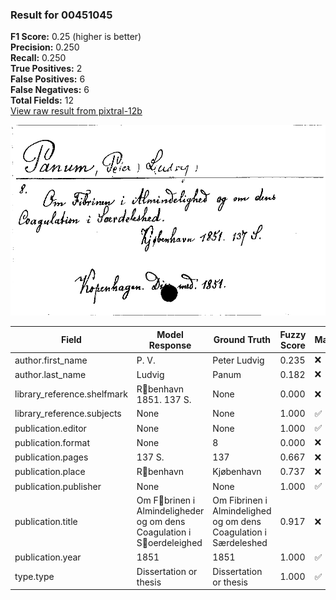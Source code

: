 ### Result for 00451045
**F1 Score:** 0.25 (higher is better)<br>**Precision:** 0.250<br>**Recall:** 0.250<br>**True Positives:** 2<br>**False Positives:** 6<br>**False Negatives:** 6<br>**Total Fields:** 12<br>[View raw result from pixtral-12b](https://github.com/RISE-UNIBAS/humanities_data_benchmark/blob/main/results/2025-10-01/T0186/request_T0186_00451045.json)

<img src="https://github.com/RISE-UNIBAS/humanities_data_benchmark/blob/main/benchmarks/zettelkatalog/images/00451045.jpg?raw=true" alt="00451045" width="600px">

| Field | Model Response | Ground Truth | Fuzzy Score | Match |
|-------|----------------|--------------|-------------|-------|
| author.first_name | P. V. | Peter Ludvig | 0.235 | ❌ |
| author.last_name | Ludvig | Panum | 0.182 | ❌ |
| library_reference.shelfmark | Rbenhavn 1851. 137 S. | None | 0.000 | ❌ |
| library_reference.subjects | None | None | 1.000 | ✅ |
| publication.editor | None | None | 1.000 | ✅ |
| publication.format | None | 8 | 0.000 | ❌ |
| publication.pages | 137 S. | 137 | 0.667 | ❌ |
| publication.place | Rbenhavn | Kjøbenhavn | 0.737 | ❌ |
| publication.publisher | None | None | 1.000 | ✅ |
| publication.title | Om Fbrinen i Almindeligheder og om dens Coagulation i Soerdeleighed | Om Fibrinen i Almindelighed og om dens Coagulation i Særdeleshed | 0.917 | ❌ |
| publication.year | 1851 | 1851 | 1.000 | ✅ |
| type.type | Dissertation or thesis | Dissertation or thesis | 1.000 | ✅ |
